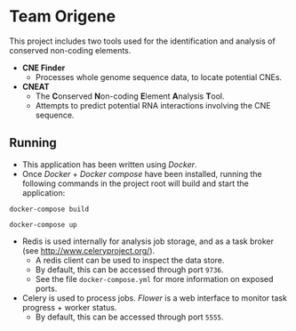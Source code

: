 # Team Origene

This project includes two tools used for the identification and analysis of conserved non-coding elements.

- **CNE Finder**
	- Processes whole genome sequence data, to locate potential CNEs.
- **CNEAT**
	- The **C**onserved **N**on-coding **E**lement **A**nalysis **T**ool.
	- Attempts to predict potential RNA interactions involving the CNE sequence.


## Running

- This application has been written using *Docker*.
- Once *Docker* + *Docker compose* have been installed, running the following commands in the project root will build and start the application:

```
docker-compose build

docker-compose up
```

- Redis is used internally for analysis job storage, and as a task broker (see http://www.celeryproject.org/). 
	- A redis client can be used to inspect the data store.
	- By default, this can be accessed through port `9736`.
	- See the file `docker-compose.yml` for more information on exposed ports.
- Celery is used to process jobs. *Flower* is a web interface to monitor task progress + worker status.
	- By default, this can be accessed through port `5555`.
